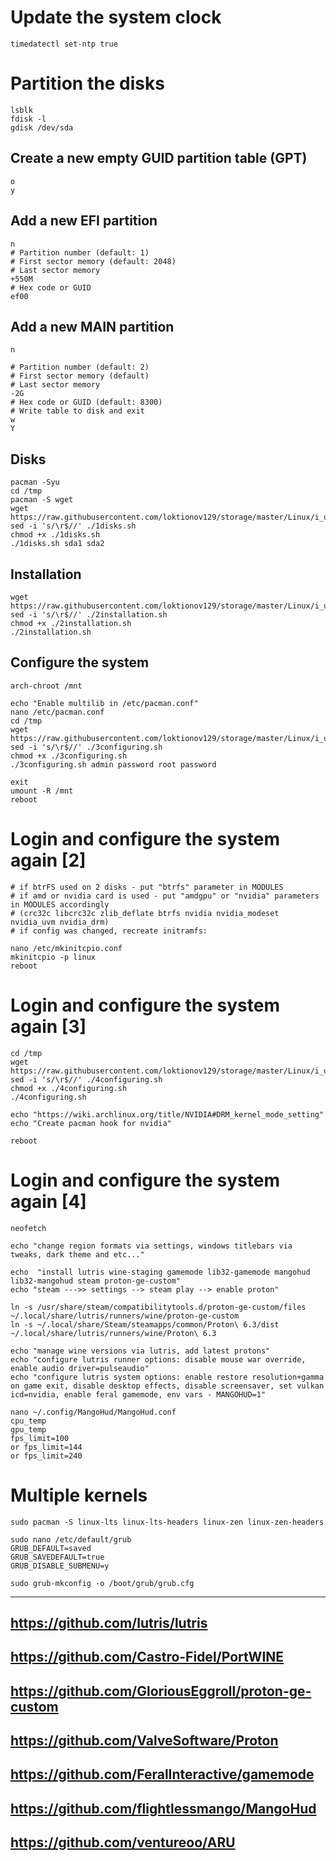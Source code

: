 # Update the system clock
```
timedatectl set-ntp true
```

# Partition the disks
```
lsblk
fdisk -l
gdisk /dev/sda
```
## Create a new empty GUID partition table (GPT)
```
o
y
```
## Add a new EFI partition
```
n
# Partition number (default: 1)
# First sector memory (default: 2048)
# Last sector memory
+550M
# Hex code or GUID
ef00
```
## Add a new MAIN partition
```
n

# Partition number (default: 2)
# First sector memory (default)
# Last sector memory
-2G
# Hex code or GUID (default: 8300)
# Write table to disk and exit
w
Y
```

## Disks
```
pacman -Syu
cd /tmp
pacman -S wget
wget https://raw.githubusercontent.com/loktionov129/storage/master/Linux/i_use_ARCH_btw/1disks.sh
sed -i 's/\r$//' ./1disks.sh
chmod +x ./1disks.sh
./1disks.sh sda1 sda2
```

## Installation
```
wget https://raw.githubusercontent.com/loktionov129/storage/master/Linux/i_use_ARCH_btw/2installation.sh
sed -i 's/\r$//' ./2installation.sh
chmod +x ./2installation.sh
./2installation.sh
```

## Configure the system
```
arch-chroot /mnt

echo "Enable multilib in /etc/pacman.conf"
nano /etc/pacman.conf
cd /tmp
wget https://raw.githubusercontent.com/loktionov129/storage/master/Linux/i_use_ARCH_btw/3configuring.sh
sed -i 's/\r$//' ./3configuring.sh
chmod +x ./3configuring.sh
./3configuring.sh admin password root password

exit
umount -R /mnt
reboot
```

# Login and configure the system again [2]
```
# if btrFS used on 2 disks - put "btrfs" parameter in MODULES
# if amd or nvidia card is used - put "amdgpu" or "nvidia" parameters in MODULES accordingly
# (crc32c libcrc32c zlib_deflate btrfs nvidia nvidia_modeset nvidia_uvm nvidia_drm)
# if config was changed, recreate initramfs:

nano /etc/mkinitcpio.conf
mkinitcpio -p linux
reboot
```

# Login and configure the system again [3]
```
cd /tmp
wget https://raw.githubusercontent.com/loktionov129/storage/master/Linux/i_use_ARCH_btw/4configuring.sh
sed -i 's/\r$//' ./4configuring.sh
chmod +x ./4configuring.sh
./4configuring.sh

echo "https://wiki.archlinux.org/title/NVIDIA#DRM_kernel_mode_setting"
echo "Create pacman hook for nvidia"

reboot
```

# Login and configure the system again [4]
```
neofetch

echo "change region formats via settings, windows titlebars via tweaks, dark theme and etc..."

echo  "install lutris wine-staging gamemode lib32-gamemode mangohud lib32-mangohud steam proton-ge-custom"
echo "steam --->> settings --> steam play --> enable proton"

ln -s /usr/share/steam/compatibilitytools.d/proton-ge-custom/files ~/.local/share/lutris/runners/wine/proton-ge-custom
ln -s ~/.local/share/Steam/steamapps/common/Proton\ 6.3/dist ~/.local/share/lutris/runners/wine/Proton\ 6.3

echo "manage wine versions via lutris, add latest protons"
echo "configure lutris runner options: disable mouse war override, enable audio driver=pulseaudio"
echo "configure lutris system options: enable restore resolution+gamma on game exit, disable desktop effects, disable screensaver, set vulkan icd=nvidia, enable feral gamemode, env vars - MANGOHUD=1"

nano ~/.config/MangoHud/MangoHud.conf
cpu_temp
gpu_temp
fps_limit=100
or fps_limit=144
or fps_limit=240
```

# Multiple kernels
```
sudo pacman -S linux-lts linux-lts-headers linux-zen linux-zen-headers

sudo nano /etc/default/grub
GRUB_DEFAULT=saved
GRUB_SAVEDEFAULT=true
GRUB_DISABLE_SUBMENU=y

sudo grub-mkconfig -o /boot/grub/grub.cfg
```

---
https://github.com/lutris/lutris
---
https://github.com/Castro-Fidel/PortWINE
---
https://github.com/GloriousEggroll/proton-ge-custom
---
https://github.com/ValveSoftware/Proton
---
https://github.com/FeralInteractive/gamemode
---
https://github.com/flightlessmango/MangoHud
---
https://github.com/ventureoo/ARU
---

